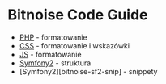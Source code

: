 Bitnoise Code Guide
===================

- [PHP][bitnoise-php-cs] - formatowanie
- [CSS][bitnoise-css-cs] - formatowanie i wskazówki
- [JS][bitnoise-js-cs] - formatowanie
- [Symfony2][bitnoise-sf2-cs] - struktura
- [Symfony2][bitnoise-sf2-snip] - snippety

[bitnoise-php-cs]: https://github.com/lroth/bitnoise-cs/blob/master/bitnoise-php-cs.md
[bitnoise-css-cs]: https://github.com/lroth/bitnoise-cs/blob/master/bitnoise-css-cs.md
[bitnoise-js-cs]: https://github.com/lroth/bitnoise-cs/blob/master/bitnoise-js-cs.md
[bitnoise-sf2-cs]: https://github.com/lroth/bitnoise-cs/blob/master/bitnoise-sf2-cs.md
[bitnoise-sf2-cs]: https://github.com/lroth/bitnoise-cs/blob/master/bitnoise-sf2-snip.md